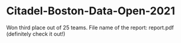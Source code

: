 # Citadel-Boston-Data-Open-2021

Won third place out of 25 teams. File name of the report: report.pdf (definitely check it out!)
